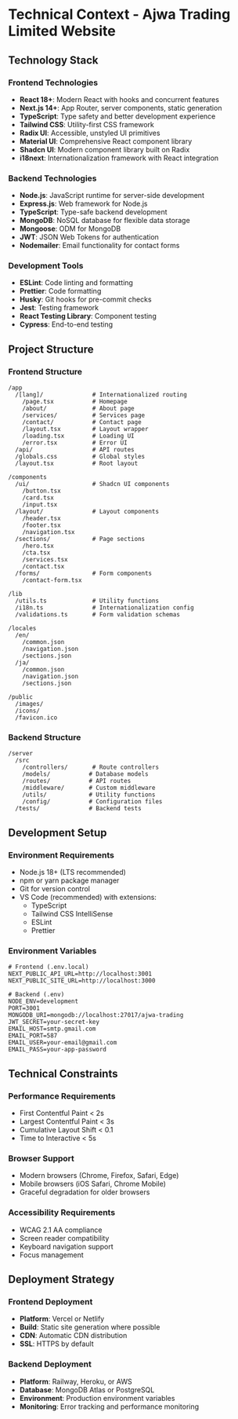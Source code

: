 # Technical Context - Ajwa Trading Limited Website

## Technology Stack

### Frontend Technologies
- **React 18+**: Modern React with hooks and concurrent features
- **Next.js 14+**: App Router, server components, static generation
- **TypeScript**: Type safety and better development experience
- **Tailwind CSS**: Utility-first CSS framework
- **Radix UI**: Accessible, unstyled UI primitives
- **Material UI**: Comprehensive React component library
- **Shadcn UI**: Modern component library built on Radix
- **i18next**: Internationalization framework with React integration

### Backend Technologies
- **Node.js**: JavaScript runtime for server-side development
- **Express.js**: Web framework for Node.js
- **TypeScript**: Type-safe backend development
- **MongoDB**: NoSQL database for flexible data storage
- **Mongoose**: ODM for MongoDB
- **JWT**: JSON Web Tokens for authentication
- **Nodemailer**: Email functionality for contact forms

### Development Tools
- **ESLint**: Code linting and formatting
- **Prettier**: Code formatting
- **Husky**: Git hooks for pre-commit checks
- **Jest**: Testing framework
- **React Testing Library**: Component testing
- **Cypress**: End-to-end testing

## Project Structure

### Frontend Structure
```
/app
  /[lang]/              # Internationalized routing
    /page.tsx           # Homepage
    /about/             # About page
    /services/          # Services page
    /contact/           # Contact page
    /layout.tsx         # Layout wrapper
    /loading.tsx        # Loading UI
    /error.tsx          # Error UI
  /api/                 # API routes
  /globals.css          # Global styles
  /layout.tsx           # Root layout

/components
  /ui/                  # Shadcn UI components
    /button.tsx
    /card.tsx
    /input.tsx
  /layout/              # Layout components
    /header.tsx
    /footer.tsx
    /navigation.tsx
  /sections/            # Page sections
    /hero.tsx
    /cta.tsx
    /services.tsx
    /contact.tsx
  /forms/               # Form components
    /contact-form.tsx

/lib
  /utils.ts             # Utility functions
  /i18n.ts              # Internationalization config
  /validations.ts       # Form validation schemas

/locales
  /en/
    /common.json
    /navigation.json
    /sections.json
  /ja/
    /common.json
    /navigation.json
    /sections.json

/public
  /images/
  /icons/
  /favicon.ico
```

### Backend Structure
```
/server
  /src
    /controllers/       # Route controllers
    /models/           # Database models
    /routes/           # API routes
    /middleware/       # Custom middleware
    /utils/            # Utility functions
    /config/           # Configuration files
  /tests/              # Backend tests
```

## Development Setup

### Environment Requirements
- Node.js 18+ (LTS recommended)
- npm or yarn package manager
- Git for version control
- VS Code (recommended) with extensions:
  - TypeScript
  - Tailwind CSS IntelliSense
  - ESLint
  - Prettier

### Environment Variables
```
# Frontend (.env.local)
NEXT_PUBLIC_API_URL=http://localhost:3001
NEXT_PUBLIC_SITE_URL=http://localhost:3000

# Backend (.env)
NODE_ENV=development
PORT=3001
MONGODB_URI=mongodb://localhost:27017/ajwa-trading
JWT_SECRET=your-secret-key
EMAIL_HOST=smtp.gmail.com
EMAIL_PORT=587
EMAIL_USER=your-email@gmail.com
EMAIL_PASS=your-app-password
```

## Technical Constraints

### Performance Requirements
- First Contentful Paint < 2s
- Largest Contentful Paint < 3s
- Cumulative Layout Shift < 0.1
- Time to Interactive < 5s

### Browser Support
- Modern browsers (Chrome, Firefox, Safari, Edge)
- Mobile browsers (iOS Safari, Chrome Mobile)
- Graceful degradation for older browsers

### Accessibility Requirements
- WCAG 2.1 AA compliance
- Screen reader compatibility
- Keyboard navigation support
- Focus management

## Deployment Strategy

### Frontend Deployment
- **Platform**: Vercel or Netlify
- **Build**: Static site generation where possible
- **CDN**: Automatic CDN distribution
- **SSL**: HTTPS by default

### Backend Deployment
- **Platform**: Railway, Heroku, or AWS
- **Database**: MongoDB Atlas or PostgreSQL
- **Environment**: Production environment variables
- **Monitoring**: Error tracking and performance monitoring 